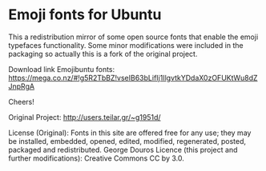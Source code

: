 Emoji fonts for Ubuntu
=====================

This a redistribution mirror of some open source fonts that enable the emoji typefaces functionality. Some minor modifications were included in the packaging so actually this is a fork of the original project. 

Download link Emojibuntu fonts:
https://mega.co.nz/#!g5R2TbBZ!vseIB63bLifIj1IlgvtkYDdaX0zOFUKtWu8dZJnpRgA

Cheers!

Original Project: http://users.teilar.gr/~g1951d/

License (Original): Fonts in this site are offered free for any use; they may be installed, embedded, opened, edited, modified, regenerated, posted, packaged and redistributed. George Douros
Licence (this project and further modifications): Creative Commons CC by 3.0.


